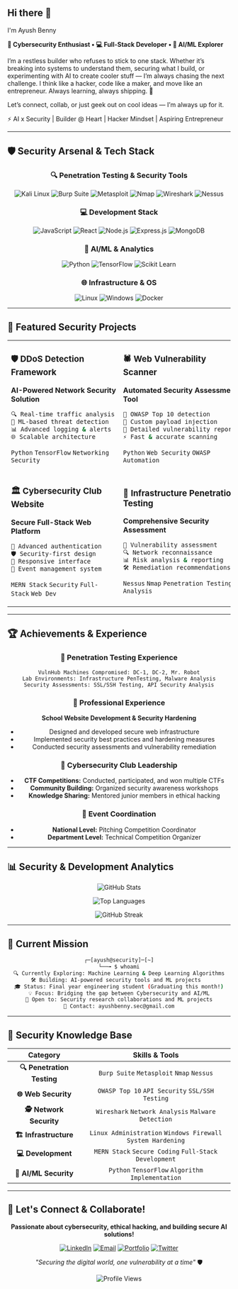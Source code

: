## Hi there 👋

I'm Ayush Benny

**🔐 Cybersecurity Enthusiast • 💻 Full-Stack Developer • 🤖 AI/ML Explorer**

I’m a restless builder who refuses to stick to one stack. Whether it’s breaking into systems to understand them, securing what I build, or experimenting with AI to create cooler stuff — I’m always chasing the next challenge. I think like a hacker, code like a maker, and move like an entrepreneur. Always learning, always shipping. 🚀

Let’s connect, collab, or just geek out on cool ideas — I’m always up for it.

⚡ AI x Security | Builder @ Heart | Hacker Mindset | Aspiring Entrepreneur

---

## 🛡️ Security Arsenal & Tech Stack

<div align="center">

### 🔍 Penetration Testing & Security Tools
![Kali Linux](https://img.shields.io/badge/Kali_Linux-268BEE?style=for-the-badge&logo=kalilinux&logoColor=white)
![Burp Suite](https://img.shields.io/badge/Burp_Suite-FF6633?style=for-the-badge&logo=burpsuite&logoColor=white)
![Metasploit](https://img.shields.io/badge/Metasploit-2596CD?style=for-the-badge&logo=metasploit&logoColor=white)
![Nmap](https://img.shields.io/badge/Nmap-0078D4?style=for-the-badge&logo=nmap&logoColor=white)
![Wireshark](https://img.shields.io/badge/Wireshark-1679A7?style=for-the-badge&logo=wireshark&logoColor=white)
![Nessus](https://img.shields.io/badge/Nessus-00C176?style=for-the-badge&logo=tenable&logoColor=white)

### 💻 Development Stack
![JavaScript](https://img.shields.io/badge/JavaScript-F7DF1E?style=for-the-badge&logo=javascript&logoColor=black)
![React](https://img.shields.io/badge/React-20232A?style=for-the-badge&logo=react&logoColor=61DAFB)
![Node.js](https://img.shields.io/badge/Node.js-43853D?style=for-the-badge&logo=node.js&logoColor=white)
![Express.js](https://img.shields.io/badge/Express.js-404D59?style=for-the-badge&logo=express&logoColor=white)
![MongoDB](https://img.shields.io/badge/MongoDB-4EA94B?style=for-the-badge&logo=mongodb&logoColor=white)

### 🤖 AI/ML & Analytics
![Python](https://img.shields.io/badge/Python-3776AB?style=for-the-badge&logo=python&logoColor=white)
![TensorFlow](https://img.shields.io/badge/TensorFlow-FF6F00?style=for-the-badge&logo=tensorflow&logoColor=white)
![Scikit Learn](https://img.shields.io/badge/scikit_learn-F7931E?style=for-the-badge&logo=scikit-learn&logoColor=white)

### 🌐 Infrastructure & OS
![Linux](https://img.shields.io/badge/Linux-FCC624?style=for-the-badge&logo=linux&logoColor=black)
![Windows](https://img.shields.io/badge/Windows-0078D6?style=for-the-badge&logo=windows&logoColor=white)
![Docker](https://img.shields.io/badge/Docker-2496ED?style=for-the-badge&logo=docker&logoColor=white)

</div>

---

## 🚀 Featured Security Projects

<table>
<tr>
<td width="50%">

### 🛡️ DDoS Detection Framework
**AI-Powered Network Security Solution**
```bash
🔍 Real-time traffic analysis
🤖 ML-based threat detection  
📊 Advanced logging & alerts
🌐 Scalable architecture
```
`Python` `TensorFlow` `Networking` `Security`

</td>
<td width="50%">

### 🕷️ Web Vulnerability Scanner
**Automated Security Assessment Tool**
```bash
🔎 OWASP Top 10 detection
🚨 Custom payload injection
📝 Detailed vulnerability reports
⚡ Fast & accurate scanning
```
`Python` `Web Security` `OWASP` `Automation`

</td>
</tr>
<tr>
<td width="50%">

### 🏛️ Cybersecurity Club Website
**Secure Full-Stack Web Platform**
```bash
🔐 Advanced authentication
🛡️ Security-first design
📱 Responsive interface
🎯 Event management system
```
`MERN Stack` `Security` `Full-Stack` `Web Dev`

</td>
<td width="50%">

### 🔬 Infrastructure Penetration Testing
**Comprehensive Security Assessment**
```bash
🎯 Vulnerability assessment
🔍 Network reconnaissance  
📊 Risk analysis & reporting
🛠️ Remediation recommendations
```
`Nessus` `Nmap` `Penetration Testing` `Analysis`

</td>
</tr>
</table>

---

## 🏆 Achievements & Experience

<div align="center">

### 🎯 **Penetration Testing Experience**
```
VulnHub Machines Compromised: DC-1, DC-2, Mr. Robot
Lab Environments: Infrastructure PenTesting, Malware Analysis
Security Assessments: SSL/SSH Testing, API Security Analysis
```

### 🏫 **Professional Experience**
**School Website Development & Security Hardening**
- Designed and developed secure web infrastructure
- Implemented security best practices and hardening measures
- Conducted security assessments and vulnerability remediation

### 🏅 **Cybersecurity Club Leadership**
- **CTF Competitions:** Conducted, participated, and won multiple CTFs
- **Community Building:** Organized security awareness workshops
- **Knowledge Sharing:** Mentored junior members in ethical hacking

### 🎤 **Event Coordination**
- **National Level:** Pitching Competition Coordinator
- **Department Level:** Technical Competition Organizer

</div>

---

## 📊 Security & Development Analytics

<div align="center">

![GitHub Stats](https://github-readme-stats.vercel.app/api?username=ayush2277&show_icons=true&theme=dark&hide_border=true&count_private=true&custom_title=Security%20%26%20Development%20Stats)

![Top Languages](https://github-readme-stats.vercel.app/api/top-langs/?username=ayush2277&layout=compact&theme=dark&hide_border=true&custom_title=Security%20Languages)

</div>

<div align="center">

![GitHub Streak](https://github-readme-streak-stats.herokuapp.com/?user=ayush2277&theme=dark&hide_border=true&background=0D1117&stroke=FF0000&ring=FF0000&fire=FF0000&currStreakLabel=FF0000)

</div>

---

## 🎯 Current Mission

<div align="center">

```bash
┌─[ayush@security]─[~]
└──╼ $ whoami
🔍 Currently Exploring: Machine Learning & Deep Learning Algorithms
🛠️ Building: AI-powered security tools and ML projects  
🎓 Status: Final year engineering student (Graduating this month!)
💡 Focus: Bridging the gap between Cybersecurity and AI/ML
🤝 Open to: Security research collaborations and ML projects
📧 Contact: ayushbenny.sec@gmail.com
```

</div>

---

## 🔐 Security Knowledge Base

<div align="center">

| **Category** | **Skills & Tools** |
|:---:|:---:|
| **🔍 Penetration Testing** | `Burp Suite` `Metasploit` `Nmap` `Nessus` |
| **🌐 Web Security** | `OWASP Top 10` `API Security` `SSL/SSH Testing` |
| **🕵️ Network Security** | `Wireshark` `Network Analysis` `Malware Detection` |
| **🏗️ Infrastructure** | `Linux Administration` `Windows Firewall` `System Hardening` |
| **💻 Development** | `MERN Stack` `Secure Coding` `Full-Stack Development` |
| **🤖 AI/ML Security** | `Python` `TensorFlow` `Algorithm Implementation` |

</div>

---

## 🤝 Let's Connect & Collaborate!

<div align="center">

**Passionate about cybersecurity, ethical hacking, and building secure AI solutions!**

[![LinkedIn](https://img.shields.io/badge/LinkedIn-0077B5?style=for-the-badge&logo=linkedin&logoColor=white)](https://linkedin.com/in/ayush-benny)
[![Email](https://img.shields.io/badge/Email-D14836?style=for-the-badge&logo=gmail&logoColor=white)](mailto:ayushbenny.sec@gmail.com)
[![Portfolio](https://img.shields.io/badge/Portfolio-FF0000?style=for-the-badge&logo=hackthebox&logoColor=white)](https://ayushbenny.dev)
[![Twitter](https://img.shields.io/badge/Twitter-1DA1F2?style=for-the-badge&logo=twitter&logoColor=white)](https://twitter.com/ayush_benny)

*"Securing the digital world, one vulnerability at a time"* 🛡️

![Profile Views](https://komarev.com/ghpvc/?username=ayush2277&color=red&style=flat-square&label=Profile+Views)

</div>
